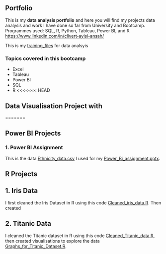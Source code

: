 ## Portfolio
This is my **data analysis portfolio** and here you will find  my projects data analysis and work I have done so far from University and Bootcamp.
Programmes used: SQL, R, Python, Tableau, Power BI, and R
https://www.linkedin.com/in/clivert-ayisi-ansah/


This is my [training_files](./Training_files/) for data analsyis

### Topics covered in this bootcamp
- Excel
- Tableau
- Power BI
- SQL 
- R
<<<<<<< HEAD

## Data Visualisation Project with 
=======

## Power BI Projects
### 1. Power BI Assignment
This is the data [Ethnicity_data.csv](./Ethnicity_data.csv) I used for my [Power_Bi_assignment.pptx](./Power_Bi_Projects/Power_Bi_assignment.pptx).

## R Projects
## 1. Iris Data
I first cleaned the Iris Dataset in R using this code [Cleaned_iris_data.R](./R_Projects/Cleaned_iris_data.R). Then created 

## 2. Titanic Data
I cleaned the Titanic dataset in R using this code [Cleaned_Titanic_data.R](./R_Projects/Cleaned_Titanic_data.R), then created visualisations to explore the data [Graphs_for_Titanic_Dataset.R](./R_Projects/Graphs_for_Titanic_Dataset.R).